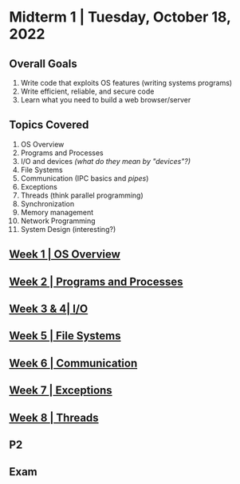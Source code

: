 # Midterm 1 | Tuesday, October 18, 2022
## Overall Goals
1. Write code that exploits OS features (writing systems programs)
2. Write efficient, reliable, and secure code
3. Learn what you need to build a web browser/server
## Topics Covered
1. OS Overview
2. Programs and Processes
3. I/O and devices *(what do they mean by "devices"?)*
4. File Systems
5. Communication (IPC basics and *pipes*)
6. Exceptions
7. Threads (think parallel programming)
8. Synchronization
9. Memory management
10. Network Programming
11. System Design (interesting?)
## [Week 1 | OS Overview](Week1.md)
## [Week 2 | Programs and Processes](Week2.md)
## [Week 3 & 4| I/O ](Week3+4.md)
## [Week 5 | File Systems](Week5.md)
## [Week 6 | Communication](Week6.md)
## [Week 7 | Exceptions](Week7.md)
## [Week 8 | Threads](Week8.md)

## P2
## Exam




